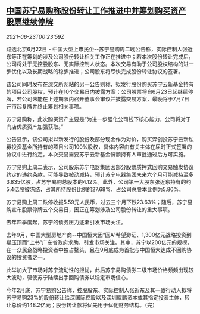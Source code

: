 <!--1624411862000-->
[中国苏宁易购称股份转让工作推进中并筹划购买资产 股票继续停牌](https://cn.reuters.com/article/china-suning-0622-tues-idCNKCS2DZ00W)
------

<div><i>2021-06-23T00:23:59Z</i></div><p>路透北京6月22日 - 中国大型上市民企--苏宁易购周二晚公告称，实际控制人张近东等正在筹划的涉及公司股份转让相关工作正在推进中；若本次股份转让完成后，公司将处于无控股股东、无实际控制人状态。本次交易有助于公司股权结构的进一步优化以及长期战略的稳步推进；公司股东将尽快完成股份转让协议的签署。</p><p>该公司同时发布在深交所网站的另一公告则称，拟发行股份购买苏宁云新基金持有的项目公司股权，预计在10个交易日内披露方案；公司股票将自6月23日起继续停牌，若公司未能在上述期限内召开董事会审议并披露交易方案，最晚将于7月7日开市起复牌并终止筹划相关事项。</p><p>苏宁易购称，此次购买资产主要是“为进一步强化公司线下核心能力，公司将对于门店优质资产加强获取。”</p><p>公告显示，该公司拟以新发行的股份及部分现金作为对价，购买深创投苏宁云新私募投资基金所持有的项目公司100%股权，具体内容由有关主体在届时正式签署的协议中进行约定。本次交易需要苏宁云新基金份额持有人审批通过后方可实施。</p><p>苏宁易购上周二表示，公司股东苏宁电器集团因部分股票质押式回购交易触发协议约定的违约条款，可能导致被动减持，预计苏宁电器集团未来六个月可能减持至多3.835亿股，占苏宁易购总股本的4.12%。此外，公司第一大股东张近东持有的约5.4亿股被冻结，占其所持股份比例的27.68%，占公司总股本比例为5.80%。</p><p>苏宁易购上周二跌停收报5.59元人民币，过去三个月下跌23.63%；随后，苏宁易购宣布股票停牌五个交易日，因正在筹划涉及公司股份转让的重大事项。</p><p>去年四季度起，苏宁的债务压力逐渐引发市场关注。</p><p>去年9月，中国大型房地产商--中国恒大因“回A”希望渺茫、1,300亿元战略投资到期压顶而“上书”广东省政府求助，引发市场关注。其中，苏宁以200亿元的规模，在一众民企战略投资者中独占鳌头，且在9月底成为首批与中国恒大达成不回购协议的投资者之一。</p><p>此举加大了市场对苏宁流动性的担忧，此后苏宁易购债券二级市场价格频频出现较大波动，驱使苏宁陆续出手回购债券以稳定市场信心。</p><p>今年2月底，苏宁易购公告称，控股股东、实际控制人张近东及其一致行动人拟将苏宁易购23%的股份转让给深国际控股以及深圳鲲鹏资本或其指定投资主体，转让总价约148.2亿元；股份转让款将优先用于优化财务结构。（完）</p>
